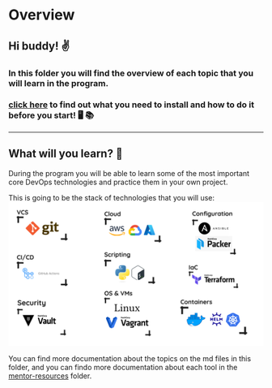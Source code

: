 # Overview

## Hi buddy! ✌️
### In this folder you will find the overview of each topic that you will learn in the program.

### [click here](/overview/installing-tools.md) to find out what you need to install and how to do it before you start! 🖥 📚

---

## What will	you learn? 🚀
During the program you will be able to learn some of the most important core DevOps technologies and practice them in your own project.

This is going to be the stack	of technologies that you will use:
![](/extra-docs/img/Stack.png)

You can find more documentation about the topics on the md files in this folder, and you can findo more documentation about each tool in the [mentor-resources](/mentor-resources/) folder.